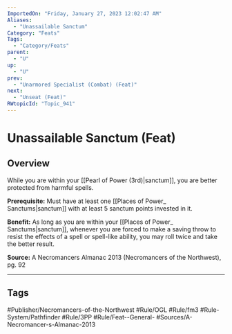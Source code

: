 ```yaml
---
ImportedOn: "Friday, January 27, 2023 12:02:47 AM"
Aliases:
  - "Unassailable Sanctum"
Category: "Feats"
Tags:
  - "Category/Feats"
parent:
  - "U"
up:
  - "U"
prev:
  - "Unarmored Specialist (Combat) (Feat)"
next:
  - "Unseat (Feat)"
RWtopicId: "Topic_941"
---
```

# Unassailable Sanctum (Feat)
## Overview
While you are within your [[Pearl of Power (3rd)|sanctum]], you are better protected from harmful spells.

**Prerequisite:** Must have at least one [[Places of Power_ Sanctums|sanctum]] with at least 5 sanctum points invested in it.

**Benefit:** As long as you are within your [[Places of Power_ Sanctums|sanctum]], whenever you are forced to make a saving throw to resist the effects of a spell or spell-like ability, you may roll twice and take the better result. 

**Source:** A Necromancers Almanac 2013 (Necromancers of the Northwest), pg. 92


---
## Tags
#Publisher/Necromancers-of-the-Northwest #Rule/OGL #Rule/fm3 #Rule-System/Pathfinder #Rule/3PP #Rule/Feat--General- #Sources/A-Necromancer-s-Almanac-2013

